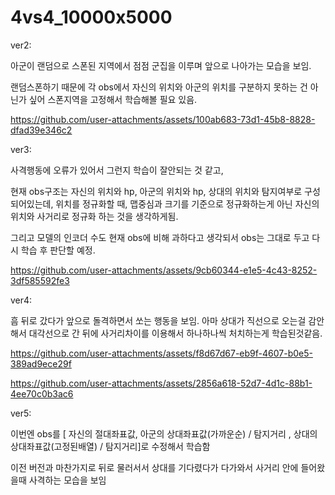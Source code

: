 # 4vs4_10000x5000

ver2:


아군이 랜덤으로 스폰된 지역에서 점점 군집을 이루며 앞으로 나아가는 모습을 보임.


랜덤스폰하기 때문에 각 obs에서 자신의 위치와 아군의 위치를 구분하지 못하는 건 아닌가 싶어 스폰지역을 고정해서 학습해볼 필요 있음.


https://github.com/user-attachments/assets/100ab683-73d1-45b8-8828-dfad39e346c2




ver3:

사격행동에 오류가 있어서 그런지 학습이 잘안되는 것 같고, 

현재 obs구조는 자신의 위치와 hp, 아군의 위치와 hp, 상대의 위치와 탐지여부로 구성되어있는데, 위치를 정규화할 때, 맵중심과 크기를 기준으로 정규화하는게 아닌 자신의 위치와 사거리로 정규화 하는 것을 생각하게됨.


그리고 모델의 인코더 수도 현재 obs에 비해 과하다고 생각되서 obs는 그대로 두고 다시 학습 후 판단할 예정.


https://github.com/user-attachments/assets/9cb60344-e1e5-4c43-8252-3df585592fe3


ver4:


흠 뒤로 갔다가 앞으로 돌격하면서 쏘는 행동을 보임. 아마 상대가 직선으로 오는걸 감안해서 대각선으로 간 뒤에 사거리차이를 이용해서 하나하나씩 처치하는게 학습된것같음.


https://github.com/user-attachments/assets/f8d67d67-eb9f-4607-b0e5-389ad9ece29f


https://github.com/user-attachments/assets/2856a618-52d7-4d1c-88b1-4ee70c0b3ac6


ver5:


이번엔 obs를 [ 자신의 절대좌표값, 아군의 상대좌표값(가까운순) / 탐지거리 , 상대의 상대좌표값(고정된배열) / 탐지거리]로 수정해서 학습함

이전 버전과 마찬가지로 뒤로 물러서서 상대를 기다렸다가 다가와서 사거리 안에 들어왔을때 사격하는 모습을 보임







